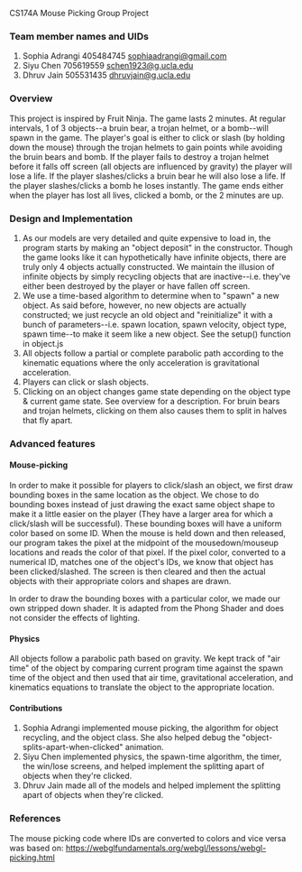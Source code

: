  CS174A Mouse Picking Group Project

### Team member names and UIDs
1. Sophia Adrangi 405484745 sophiaadrangi@gmail.com
2. Siyu Chen 705619559 schen1923@g.ucla.edu
3. Dhruv Jain 505531435 dhruvjain@g.ucla.edu

### Overview
This project is inspired by Fruit Ninja. The game lasts 2 minutes. At regular intervals, 1 of 3 objects--a bruin bear, a trojan helmet, or a bomb--will spawn in the game. The player's goal is either to click or slash (by holding down the mouse) through the trojan helmets to gain points while avoiding the bruin bears and bomb. If the player fails to destroy a trojan helmet before it falls off screen (all objects are influenced by gravity) the player will lose a life. If the player slashes/clicks a bruin bear he will also lose a life. If the player slashes/clicks a bomb he loses instantly. The game ends either when the player has lost all lives, clicked a bomb, or the 2 minutes are up. 

### Design and Implementation
1. As our models are very detailed and quite expensive to load in, the program starts by making an "object deposit" in the constructor. Though the game looks like it can hypothetically have infinite objects, there are truly only 4 objects actually constructed. We maintain the illusion of infinite objects by simply recycling objects that are inactive--i.e. they've either been destroyed by the player or have fallen off screen. 
2. We use a time-based algorithm to determine when to "spawn" a new object. As said before, however, no new objects are actually constructed; we just recycle an old object and "reinitialize" it with a bunch of parameters--i.e. spawn location, spawn velocity, object type, spawn time--to make it seem like a new object. See the setup() function in object.js 
3. All objects follow a partial or complete parabolic path according to the kinematic equations where the only acceleration is gravitational acceleration. 
4. Players can click or slash objects. 
5. Clicking on an object changes game state depending on the object type & current game state. See overview for a description. For bruin bears and trojan helmets, clicking on them also causes them to split in halves that fly apart. 

### Advanced features
#### Mouse-picking
In order to make it possible for players to click/slash an object, we first draw bounding boxes in the same location as the object.
We chose to do bounding boxes instead of just drawing the exact same object shape to make it a little easier on the player (They have a larger area for which a click/slash will be successful). These bounding boxes will have a uniform color based on some ID. When the mouse is held down and then released, our program takes the pixel at the midpoint of the mousedown/mouseup locations and reads the color of that pixel. If the pixel color, converted to a numerical ID, matches one of the object's IDs, we know that object has been clicked/slashed. The screen is then cleared and then the actual objects with their appropriate colors and shapes are drawn. 

In order to draw the bounding boxes with a particular color, we made our own stripped down shader. It is adapted from the Phong Shader and does not consider the effects of lighting. 

#### Physics 
All objects follow a parabolic path based on gravity. We kept track of "air time" of the object by comparing current program time against the spawn time of the object and then used that air time, gravitational acceleration, and kinematics equations to translate the object to the appropriate location. 

#### Contributions
1. Sophia Adrangi implemented mouse picking, the algorithm for object recycling, and the object class. She also helped debug the "object-splits-apart-when-clicked" animation. 
2. Siyu Chen implemented physics, the spawn-time algorithm, the timer, the win/lose screens, and helped implement the splitting apart of objects when they're clicked. 
3. Dhruv Jain made all of the models and helped implement the splitting apart of objects when they're clicked. 

### References
The mouse picking code where IDs are converted to colors and vice versa was based on: 
https://webglfundamentals.org/webgl/lessons/webgl-picking.html


